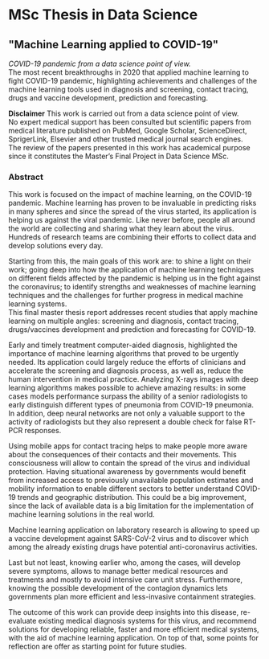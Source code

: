 # MSc Thesis in Data Science
## "Machine Learning applied to COVID-19"

*COVID-19 pandemic from a data science point of view.*  
The most recent breakthroughs in 2020 that applied machine learning to fight COVID-19 pandemic, highlighting achievements and challenges of the machine learning tools used in diagnosis and screening, contact tracing, drugs and vaccine development, prediction and forecasting.

**Disclaimer**
This work is carried out from a data science point of view.  
No expert medical support has been consulted but scientific papers from medical literature published on PubMed, Google Scholar, ScienceDirect, SprigerLink, Elsevier and other trusted medical journal search engines.  
The review of the papers presented in this work has academical purpose since it constitutes the Master’s Final Project in Data Science MSc.

### Abstract

This work is focused on the impact of machine learning, on the COVID-19 pandemic.
Machine learning has proven to be invaluable in predicting risks in many spheres and since the spread of the virus started, its application is helping us against the viral pandemic. Like never before, people all around the world are collecting and sharing what they learn about the virus. Hundreds of research teams are combining their efforts to collect data and develop solutions every day.  
  
Starting from this, the main goals of this work are: to shine a light on their work; going deep into how the application of machine learning techniques on different fields affected by the pandemic is helping us in the fight against the coronavirus; to identify strengths and weaknesses of machine learning techniques and the challenges for further progress in medical machine learning systems.  
This final master thesis report addresses recent studies that apply machine learning on multiple angles: screening and diagnosis, contact tracing, drugs/vaccines development and prediction and forecasting for COVID-19.  
  
Early and timely treatment computer-aided diagnosis, highlighted the importance of machine learning algorithms that proved to be urgently needed. Its application could largely reduce the efforts of clinicians and accelerate the screening and diagnosis process, as well as, reduce the human intervention in medical practice. Analyzing X-rays images with deep learning algorithms makes possible to achieve amazing results: in some cases models performance surpass the ability of a senior radiologists to early distinguish different types of pneumonia from COVID-19 pneumonia. In addition, deep neural networks are not only a valuable support to the activity of radiologists but they also represent a double check for false RT-PCR responses.  
  
Using mobile apps for contact tracing helps to make people more aware about the consequences of their contacts and their movements. This consciousness will allow to contain the spread of the virus and individual protection. Having situational awareness by governments would benefit from increased access to previously unavailable population estimates and mobility information to enable different sectors to better understand COVID-19 trends and geographic distribution. This could be a big improvement, since the lack of available data is a big limitation for the implementation of machine learning solutions in the real world.  
  
Machine learning application on laboratory research is allowing to speed up a vaccine development against SARS-CoV-2 virus and to discover which among the already existing drugs have potential anti-coronavirus activities.  
  
Last but not least, knowing earlier who, among the cases, will develop severe symptoms, allows to manage better medical resources and treatments and mostly to avoid intensive care unit stress. Furthermore, knowing the possible development of the contagion dynamics lets governments plan more efficient and less-invasive containment strategies.  
  
The outcome of this work can provide deep insights into this disease, re-evaluate existing medical diagnosis systems for this virus, and recommend solutions for developing reliable, faster and more efficient medical systems, with the aid of machine learning application. On top of that, some points for reflection are offer as starting point for future studies. 
